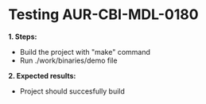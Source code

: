 # Testing AUR-CBI-MDL-0180

**1. Steps:**

* Build the project with "make" command
* Run ./work/binaries/demo file

**2. Expected results:**

* Project should succesfully build

